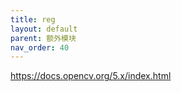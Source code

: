 ```yaml
---
title: reg
layout: default
parent: 额外模块
nav_order: 40
---
```


https://docs.opencv.org/5.x/index.html